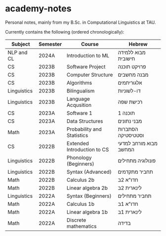 # academy-notes
Personal notes, mainly from my B.Sc. in Computational Linguistics at TAU.

Currently contains the following (ordered chronologically):

Subject       | Semester | Course                           | Hebrew | 
------------- | -------  | -------------------------        | ------------------- |
NLP and CL    | 2024A    | Introduction to ML | מבוא ללמידה חישובית |
CS            | 2023B    | Software Project | פרויקט תוכנה |
CS            | 2023B    | Computer Structure | מבנה מחשבים |
CS            | 2023B    | Algorithms | אלגוריתמים |
Linguistics   | 2023B    | Bilingualism | דו-לשוניות |
Linguistics   | 2023B    | Language Acqusition | רכישת שפה |
CS            | 2023A    | Software 1 | תוכנה 1  |
CS            | 2023A    | Data Structures | מבני נתונים  |
Math          | 2023A    | Probability and Statistics | הסתברות וסטטיסטיקה |
CS            | 2022B    | Extended Introduction to CS | מבוא מורחב למדעי המחשב |
Linguistics   | 2022B    | Phonology (Beginners) | פונולוגיה מתחילים |
Linguistics   | 2022B    | Syntax (Advanced) | תחביר מתקדמים |
Math          | 2022B    | Calculus 2b | חדו"א 2ב |
Math          | 2022B    | Linear algebra 2b | לינארית 2ב |
Linguistics   | 2022A    | Syntax (Beginners) | תחביר מתחילים |
Math          | 2022A    | Calculus 1b | חדו"א 1ב |
Math          | 2022A    | Linear algebra 1b | לינארית 1ב |
Math          | 2022A    | Discrete mathematics | בדידה |
